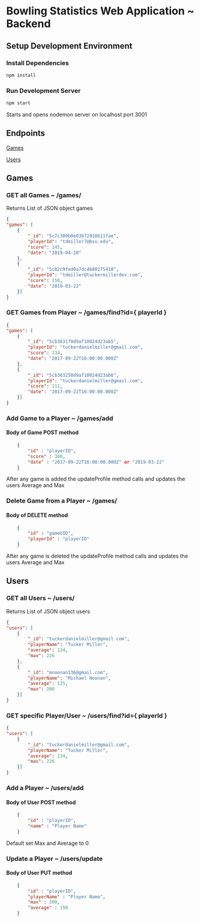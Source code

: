 # Bowling Statistics Web Application ~ Backend

## Setup Development Environment

### Install Dependencies

```bash
npm install
```

### Run Development Server

```bash
npm start
```

Starts and opens nodemon server on localhost port 3001

## Endpoints

[Games](#Games)

[Users](#Users)

## Games

### GET all Games ~ /games/

Returns List of JSON object games

```JSON
{
"games": [
    {
        "_id": "5c7c309b0e03b72918611fae",
        "playerId": "tdmiller7@bsu.edu",
        "score": 145,
        "date": "2019-04-20"
    },
    {
        "_id": "5cb2c9fed0a7dc4b80275418",
        "playerId": "tdmiller@tuckermillerdev.com",
        "score": 150,
        "date": "2019-03-22"
    }]
}
```

### GET Games from Player ~ /games/find?id={ playerId }

```JSON
{
"games": [
    {
        "_id": "5cb3631f0d9af10024d23ab5",
        "playerId": "tuckerdanielmiller@gmail.com",
        "score": 134,
        "date": "2017-09-22T16:00:00.000Z"
    },
    {
        "_id": "5cb363250d9af10024d23ab6",
        "playerId": "tuckerdanielmiller@gmail.com",
        "score": 111,
        "date": "2017-09-22T16:00:00.000Z"
    }]
}
```

### Add Game to a Player ~ /games/add

#### Body of Game POST method

```JSON
    {
        "id" : "playerID",
        "score" : 300,
        "date" : "2017-09-22T16:00:00.000Z" or "2019-03-22"
    }
```

After any game is added the updateProfile method calls and updates the users Average and Max

### Delete Game from a Player ~ /games/

#### Body of DELETE method

```JSON
    {
        "id" : "gameUID",
        "playerId" : "playerID"
    }
```

After any game is deleted the updateProfile method calls and updates the users Average and Max

## Users

### GET all Users ~ /users/

Returns List of JSON object users

```JSON
{
"users": [
    {
        "_id": "tuckerdanielmiller@gmail.com",
        "playerName": "Tucker Miller",
        "average": 134,
        "max": 226
    },
    {
        "_id": "mnoonan136@gmail.com",
        "playerName": "Michael Noonan",
        "average": 125,
        "max": 200
    }]
}
```

### GET specific Player/User ~ /users/find?id={ playerId }

```JSON
{
"users": [
    {
        "_id": "tuckerdanielmiller@gmail.com",
        "playerName": "Tucker Miller",
        "average": 134,
        "max": 226
    }]
}
```

### Add a Player ~ /users/add

#### Body of User POST method

```JSON
    {
        "id" : "playerID",
        "name" : "Player Name"
    }
```

Default set Max and Average to 0

### Update a Player ~ /users/update

#### Body of User PUT method

```JSON
    {
        "id" : "playerID",
        "playerName" : "Player Name",
        "max" : 300,
        "average" : 150
    }
```
